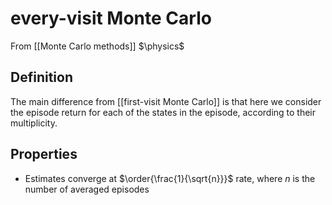 # every-visit Monte Carlo
From [[Monte Carlo methods]]
$\physics$
## Definition
The main difference from [[first-visit Monte Carlo]] is that here we consider the episode return for each of the states in the episode, according to their multiplicity.

## Properties
- Estimates converge at $\order{\frac{1}{\sqrt{n}}}$ rate, where $n$ is the number of averaged episodes 